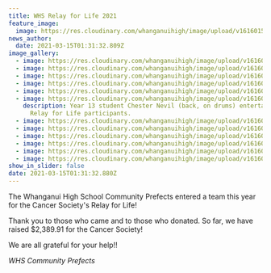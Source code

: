 ```yaml
---
title: WHS Relay for Life 2021
feature_image:
  image: https://res.cloudinary.com/whanganuihigh/image/upload/v1616015623/News/1.received_2849950555255666.jpg
news_author:
  date: 2021-03-15T01:31:32.809Z
image_gallery:
  - image: https://res.cloudinary.com/whanganuihigh/image/upload/v1616015646/News/1a.received_267300094925692.jpg
  - image: https://res.cloudinary.com/whanganuihigh/image/upload/v1616015672/News/3.IMG_20210313_160646_1.jpg
  - image: https://res.cloudinary.com/whanganuihigh/image/upload/v1616015721/News/4.IMG_20210313_160649.jpg
  - image: https://res.cloudinary.com/whanganuihigh/image/upload/v1616015751/News/5.IMG_20210313_160948.jpg
  - image: https://res.cloudinary.com/whanganuihigh/image/upload/v1616015769/News/5a.IMG_20210313..._160955.jpg
  - image: https://res.cloudinary.com/whanganuihigh/image/upload/v1616015816/News/6.IMG_20210313_170020.jpg
    description: Year 13 student Chester Nevil (back, on drums) entertained the
      Relay for Life participants.
  - image: https://res.cloudinary.com/whanganuihigh/image/upload/v1616015791/News/6a.FB_IMG_1615755044341.jpg
  - image: https://res.cloudinary.com/whanganuihigh/image/upload/v1616015848/News/7.IMG_20210314_015702.jpg
  - image: https://res.cloudinary.com/whanganuihigh/image/upload/v1616015871/News/8.IMG_20210314_043038.jpg
  - image: https://res.cloudinary.com/whanganuihigh/image/upload/v1616015896/News/9.IMG_20210314_025118.jpg
  - image: https://res.cloudinary.com/whanganuihigh/image/upload/v1616015928/News/10.IMG_20210314_090719.jpg
  - image: https://res.cloudinary.com/whanganuihigh/image/upload/v1616015963/News/11.IMG_20210313_162206.jpg
show_in_slider: false
date: 2021-03-15T01:31:32.880Z
---
```

The Whanganui High School Community Prefects entered a team this year for the Cancer Society's Relay for Life!  

Thank you to those who came and to those who donated. So far, we have raised $2,389.91 for the Cancer Society!  

We are all grateful for your help!!  

*WHS Community Prefects*